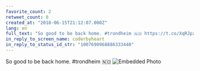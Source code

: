 ```yaml
---
favorite_count: 2
retweet_count: 0
created_at: "2018-06-15T21:12:07.000Z"
lang: en
full_text: "So good to be back home. #trondheim 🇳🇴 https://t.co/XqRJpzQgc2"
in_reply_to_screen_name: coderbyheart
in_reply_to_status_id_str: "1007690968886333440"
---
```


So good to be back home. #trondheim 🇳🇴
![Embedded Photo](https://twitter-media-coderbyheart.s3.eu-north-1.amazonaws.com/1007732507251527680-DfwvXd7WsAAQVoF.jpg)
